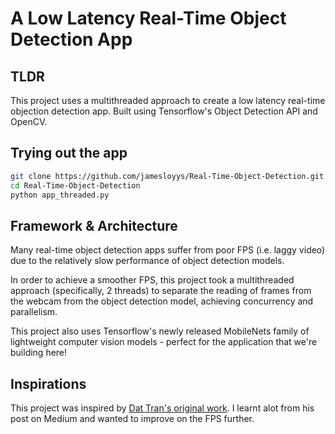 # A Low Latency Real-Time Object Detection App

## TLDR
This project uses a multithreaded approach to create a low latency real-time objection detection app. Built using Tensorflow's Object Detection API and OpenCV.

## Trying out the app
``` bash
git clone https://github.com/jamesloyys/Real-Time-Object-Detection.git
cd Real-Time-Object-Detection
python app_threaded.py
```
## Framework & Architecture
Many real-time object detection apps suffer from poor FPS (i.e. laggy video) due to the relatively slow performance of object detection models.

In order to achieve a smoother FPS, this project took a multithreaded approach (specifically, 2 threads) to separate the reading of frames from the webcam from the object detection model, achieving concurrency and parallelism.

This project also uses Tensorflow's newly released MobileNets family of lightweight computer vision models - perfect for the application that we're building here!

## Inspirations
This project was inspired by [Dat Tran's original work](https://medium.com/towards-data-science/building-a-real-time-object-recognition-app-with-tensorflow-and-opencv-b7a2b4ebdc32). I learnt alot from his post on Medium and wanted to improve on the FPS further. 



